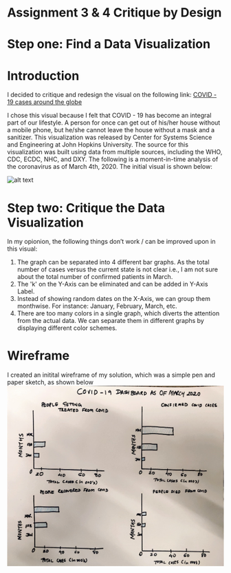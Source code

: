 # Assignment 3 & 4 Critique by Design

# Step one: Find a Data Visualization

# Introduction 
I decided to critique and redesign the visual on the following link: [COVID - 19 cases around the globe](https://quinterojs.medium.com/covid-19-infection-growth-rates-lagged-mortality-rates-and-other-interesting-statistics-ff39f5408a21)

I chose this visual because I felt that COVID - 19 has become an integral part of our lifestyle. A person for once can get out of his/her house without a mobile phone, but he/she cannot leave the house without a mask and a sanitizer. This visualization was released by Center for Systems Science and Engineering at John Hopkins University. The source for this visualization was built using data from multiple sources, including the WHO, CDC, ECDC, NHC, and DXY. The following is a moment-in-time analysis of the coronavirus as of March 4th, 2020. The initial visual is shown below:

![alt text](https://miro.medium.com/max/2000/1*LsE11cXBSt43Q9peeMW-WA.png)

# Step two: Critique the Data Visualization

In my opionion, the following things don’t work / can be improved upon in this visual:

1.  The graph can be separated into 4 different bar graphs. As the total number of cases versus the current state is not clear i.e., I am not sure about the total number of confirmed patients in March.
2.  The 'k' on the Y-Axis can be eliminated and can be added in Y-Axis Label.
3.  Instead of showing random dates on the X-Axis, we can group them monthwise. For instance: January, February, March, etc.
4.  There are too many colors in a single graph, which diverts the attention from the actual data. We can separate them in different graphs by displaying different color schemes. 

# Wireframe 
I created an initital wireframe of my solution, which was a simple pen and paper sketch, as shown below
![alt text](https://github.com/mohiljainmj/jain-portfolio/blob/main/WireFrame_1.jpeg?raw=true)

